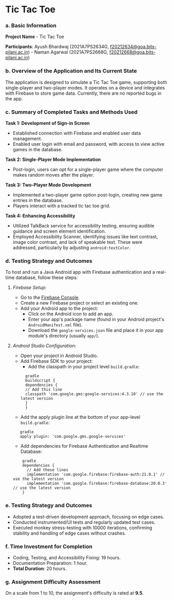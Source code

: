 # Tic Tac Toe

### a. Basic Information

**Project Name** - Tic Tac Toe

**Participants**: Ayush Bhardwaj (2021A7PS2634G, f20212634@goa.bits-pilani.ac.in) - Naman Agarwal (2021A7PS2668G, f20212668@goa.bits-pilani.ac.in)

### b. Overview of the Application and Its Current State

The application is designed to simulate a Tic Tac Toe game, supporting both single-player and two-player modes. It operates on a device and integrates with Firebase to store game data. Currently, there are no reported bugs in the app.

### c. Summary of Completed Tasks and Methods Used

**Task 1: Development of Sign-in Screen**
- Established connection with Firebase and enabled user data management.
- Enabled user login with email and password, with access to view active games in the database.

**Task 2: Single-Player Mode Implementation**
- Post-login, users can opt for a single-player game where the computer makes random moves after the player.

**Task 3: Two-Player Mode Development**
- Implemented a two-player game option post-login, creating new game entries in the database.
- Players interact with a tracked tic tac toe grid.

**Task 4: Enhancing Accessibility**
- Utilized TalkBack service for accessibility testing, ensuring audible guidance and screen element identification.
- Employed Accessibility Scanner, identifying issues like text contrast, image color contrast, and lack of speakable text. These were addressed, particularly by adjusting `android:textColor`.

### d. Testing Strategy and Outcomes

To host and run a Java Android app with Firebase authentication and a real-time database, follow these steps:

1. *Firebase Setup:*
    - Go to the [Firebase Console](https://console.firebase.google.com/).
    - Create a new Firebase project or select an existing one.
    - Add your Android app to the project:
        - Click on the Android icon to add an app.
        - Enter your app's package name (found in your Android project's `AndroidManifest.xml` file).
        - Download the `google-services.json` file and place it in your app module's directory (usually `app/`).

2. *Android Studio Configuration:*
    - Open your project in Android Studio.
    - Add Firebase SDK to your project:
        - Add the classpath in your project level `build.gradle`:
        ```
          gradle
          buildscript {
          dependencies {
          // Add this line
          classpath 'com.google.gms:google-services:4.3.10' // use the latest version
          }
          }

        ```
     - Add the apply plugin line at the bottom of your app-level `build.gradle`:
    ```
       gradle
       apply plugin: 'com.google.gms.google-services'
   ```

     - Add dependencies for Firebase Authentication and Realtime Database:
   ```
       gradle
       dependencies {
         // Add these lines
         implementation 'com.google.firebase:firebase-auth:21.0.1' // use the latest version
         implementation 'com.google.firebase:firebase-database:20.0.3' // use the latest version
       }
      ```



### e. Testing Strategy and Outcomes

- Adopted a test-driven development approach, focusing on edge cases.
- Conducted instrumented/UI tests and regularly updated test cases.
- Executed monkey stress-testing with 10000 iterations, confirming stability and handling of edge cases without crashes.

### f. Time Investment for Completion

- Coding, Testing, and Accessibility Fixing: 19 hours.
- Documentation Preparation: 1 hour.
- **Total Duration**: 20 hours.

### g. Assignment Difficulty Assessment

On a scale from 1 to 10, the assignment's difficulty is rated at **9.5**.